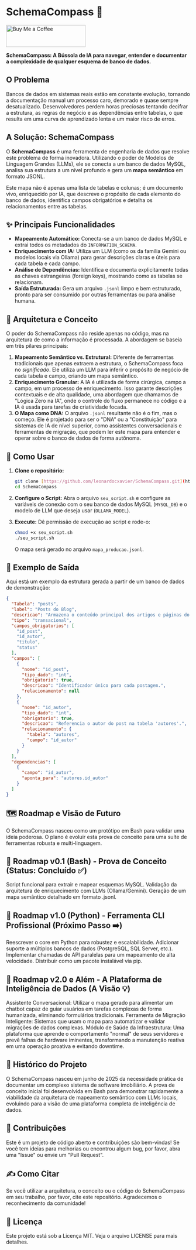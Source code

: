 # SchemaCompass 🧭

<a href="https://www.buymeacoffee.com/leonardocx" target="_blank">
  <img src="https://cdn.buymeacoffee.com/buttons/v2/default-yellow.png" alt="Buy Me a Coffee" style="height: 60px !important;width: 217px !important;">
</a>

**SchemaCompass: A Bússola de IA para navegar, entender e documentar a complexidade de qualquer esquema de banco de dados.**

## O Problema

Bancos de dados em sistemas reais estão em constante evolução, tornando a documentação manual um processo caro, demorado e quase sempre desatualizado. Desenvolvedores perdem horas preciosas tentando decifrar a estrutura, as regras de negócio e as dependências entre tabelas, o que resulta em uma curva de aprendizado lenta e um maior risco de erros.

## A Solução: SchemaCompass

O **SchemaCompass** é uma ferramenta de engenharia de dados que resolve este problema de forma inovadora. Utilizando o poder de Modelos de Linguagem Grandes (LLMs), ele se conecta a um banco de dados MySQL, analisa sua estrutura a um nível profundo e gera um **mapa semântico** em formato JSONL.

Este mapa não é apenas uma lista de tabelas e colunas; é um documento vivo, enriquecido por IA, que descreve o propósito de cada elemento do banco de dados, identifica campos obrigatórios e detalha os relacionamentos entre as tabelas.

## ✨ Principais Funcionalidades

* **Mapeamento Automático:** Conecta-se a um banco de dados MySQL e extrai todos os metadados do `INFORMATION_SCHEMA`.
* **Enriquecimento com IA:** Utiliza um LLM (como os da família Gemini ou modelos locais via Ollama) para gerar descrições claras e úteis para cada tabela e cada campo.
* **Análise de Dependências:** Identifica e documenta explicitamente todas as chaves estrangeiras (foreign keys), mostrando como as tabelas se relacionam.
* **Saída Estruturada:** Gera um arquivo `.jsonl` limpo e bem estruturado, pronto para ser consumido por outras ferramentas ou para análise humana.

## 📐 Arquitetura e Conceito

O poder do SchemaCompass não reside apenas no código, mas na arquitetura de como a informação é processada. A abordagem se baseia em três pilares principais:

1.  **Mapeamento Semântico vs. Estrutural:** Diferente de ferramentas tradicionais que apenas extraem a estrutura, o SchemaCompass foca no *significado*. Ele utiliza um LLM para inferir o propósito de negócio de cada tabela e campo, criando um mapa semântico.
2.  **Enriquecimento Granular:** A IA é utilizada de forma cirúrgica, campo a campo, em um processo de enriquecimento. Isso garante descrições contextuais e de alta qualidade, uma abordagem que chamamos de "Lógica Zero na IA", onde o controle do fluxo permanece no código e a IA é usada para tarefas de criatividade focada.
3.  **O Mapa como DNA:** O arquivo `.jsonl` resultante não é o fim, mas o começo. Ele é projetado para ser o "DNA" ou a "Constituição" para sistemas de IA de nível superior, como assistentes conversacionais e ferramentas de migração, que podem ler este mapa para entender e operar sobre o banco de dados de forma autônoma.

## 🚀 Como Usar

1.  **Clone o repositório:**
    ```bash
    git clone [https://github.com/leonardocxavier/SchemaCompass.git](https://github.com/leonardocxavier/SchemaCompass.git)
    cd SchemaCompass
    ```

2.  **Configure o Script:**
    Abra o arquivo `seu_script.sh` e configure as variáveis de conexão com o seu banco de dados MySQL (`MYSQL_DB`) e o modelo de LLM que deseja usar (`OLLAMA_MODEL`).

3.  **Execute:**
    Dê permissão de execução ao script e rode-o:
    ```bash
    chmod +x seu_script.sh
    ./seu_script.sh
    ```
    O mapa será gerado no arquivo `mapa_producao.jsonl`.

## 📄 Exemplo de Saída

Aqui está um exemplo da estrutura gerada a partir de um banco de dados de demonstração:

```json
{
  "Tabela": "posts",
  "label": "Posts do Blog",
  "descricao": "Armazena o conteúdo principal dos artigos e páginas do blog.",
  "tipo": "transacional",
  "campos_obrigatorios": [
    "id_post",
    "id_autor",
    "titulo",
    "status"
  ],
  "campos": [
    {
      "nome": "id_post",
      "tipo_dado": "int",
      "obrigatorio": true,
      "descricao": "Identificador único para cada postagem.",
      "relacionamento": null
    },
    {
      "nome": "id_autor",
      "tipo_dado": "int",
      "obrigatorio": true,
      "descricao": "Referencia o autor do post na tabela 'autores'.",
      "relacionamento": {
        "tabela": "autores",
        "campo": "id_autor"
      }
    }
  ],
  "dependencias": [
    {
      "campo": "id_autor",
      "aponta_para": "autores.id_autor"
    }
  ]
}
```

## 🗺️ Roadmap e Visão de Futuro
O SchemaCompass nasceu como um protótipo em Bash para validar uma ideia poderosa. O plano é evoluir esta prova de conceito para uma suíte de ferramentas robusta e multi-linguagem.

## 📌 Roadmap v0.1 (Bash) - Prova de Conceito (Status: Concluído ✅)

Script funcional para extrair e mapear esquemas MySQL.
Validação da arquitetura de enriquecimento com LLMs (Ollama/Gemini).
Geração de um mapa semântico detalhado em formato .jsonl.

## 📌 Roadmap v1.0 (Python) - Ferramenta CLI Profissional (Próximo Passo ➡️)

Reescrever o core em Python para robustez e escalabilidade.
Adicionar suporte a múltiplos bancos de dados (PostgreSQL, SQL Server, etc.).
Implementar chamadas de API paralelas para um mapeamento de alta velocidade.
Distribuir como um pacote instalável via pip.

## 📌 Roadmap v2.0 e Além - A Plataforma de Inteligência de Dados (A Visão 💡)

Assistente Conversacional: Utilizar o mapa gerado para alimentar um chatbot capaz de guiar usuários em tarefas complexas de forma humanizada, eliminando formulários tradicionais.
Ferramenta de Migração Inteligente: Sistemas que usam o mapa para automatizar e validar migrações de dados complexas.
Módulo de Saúde da Infraestrutura: Uma plataforma que aprende o comportamento "normal" de seus servidores e prevê falhas de hardware iminentes, transformando a manutenção reativa em uma operação proativa e evitando downtime.

## 📖 Histórico do Projeto
O SchemaCompass nasceu em junho de 2025 da necessidade prática de documentar um complexo sistema de software imobiliário. A prova de conceito inicial foi desenvolvida em Bash para demonstrar rapidamente a viabilidade da arquitetura de mapeamento semântico com LLMs locais, evoluindo para a visão de uma plataforma completa de inteligência de dados.

## 🤝 Contribuições
Este é um projeto de código aberto e contribuições são bem-vindas! Se você tem ideias para melhorias ou encontrou algum bug, por favor, abra uma "Issue" ou envie um "Pull Request".

## ✍️ Como Citar
Se você utilizar a arquitetura, o conceito ou o código do SchemaCompass em seu trabalho, por favor, cite este repositório. Agradecemos o reconhecimento da comunidade!

## 📜 Licença
Este projeto está sob a Licença MIT. Veja o arquivo LICENSE para mais detalhes.


